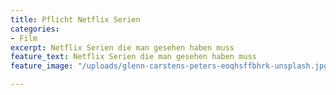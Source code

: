 ```yaml
---
title: Pflicht Netflix Serien
categories:
- Film
excerpt: Netflix Serien die man gesehen haben muss
feature_text: Netflix Serien die man gesehen haben muss
feature_image: "/uploads/glenn-carstens-peters-eoqhsffbhrk-unsplash.jpg"

---
```

